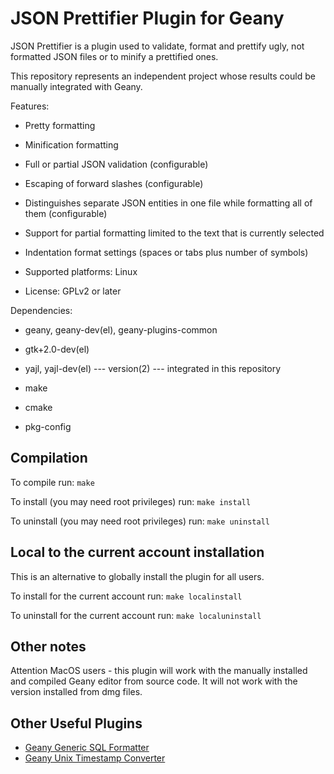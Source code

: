JSON Prettifier Plugin for Geany
================================

JSON Prettifier is a plugin used to validate, format and prettify ugly,
not formatted JSON files or to minify a prettified ones.

This repository represents an independent project whose results could
be manually integrated with Geany.

Features:

* Pretty formatting
* Minification formatting
* Full or partial JSON validation (configurable)
* Escaping of forward slashes (configurable)
* Distinguishes separate JSON entities in one file while formatting all
of them (configurable)
* Support for partial formatting limited to the text that is currently
selected
* Indentation format settings (spaces or tabs plus number of symbols)

* Supported platforms: Linux
* License: GPLv2 or later

Dependencies:

* geany, geany-dev(el), geany-plugins-common
* gtk+2.0-dev(el)
* yajl, yajl-dev(el)  --- version(2) --- integrated in this repository

* make
* cmake
* pkg-config

Compilation
-----------

To compile run: `make`

To install (you may need root privileges) run: `make install`

To uninstall (you may need root privileges) run: `make uninstall`

Local to the current account installation
-----------------------------------------

This is an alternative to globally install the plugin for all users.

To install for the current account run: `make localinstall`

To uninstall for the current account run: `make localuninstall`

Other notes
-----------

Attention MacOS users - this plugin will work with the manually
installed and compiled Geany editor from source code. It will not work
with the version installed from dmg files.

Other Useful Plugins
--------------------
* [Geany Generic SQL Formatter](https://github.com/zhgzhg/Geany-Generic-SQL-Formatter)
* [Geany Unix Timestamp Converter](https://github.com/zhgzhg/Geany-Unix-Timestamp-Converter)
